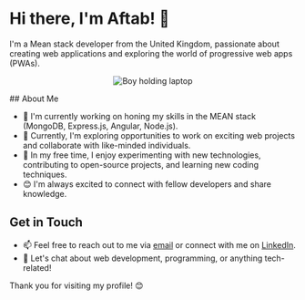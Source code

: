 # Hi there, I'm Aftab! 👋

I'm a Mean stack developer from the United Kingdom, passionate about creating web applications and exploring the world of progressive web apps (PWAs).
<!-- GIF -->
<p align="center">
  <img src="https://www.facebook.com/photo/?fbid=403537712378258&set=a.312795161452514" alt="Boy holding laptop">
</p>
## About Me

- 🌱 I'm currently working on honing my skills in the MEAN stack (MongoDB, Express.js, Angular, Node.js).
- 💼 Currently, I'm exploring opportunities to work on exciting web projects and collaborate with like-minded individuals.
- 🚀 In my free time, I enjoy experimenting with new technologies, contributing to open-source projects, and learning new coding techniques.
- 😊 I'm always excited to connect with fellow developers and share knowledge.

## Get in Touch

- 📫 Feel free to reach out to me via [email](mailto:shahaftab5100@gmail.com) or connect with me on [LinkedIn](https://www.linkedin.com/in/syedmuhammadaftab/).
- 💬 Let's chat about web development, programming, or anything tech-related!

Thank you for visiting my profile! 😊
